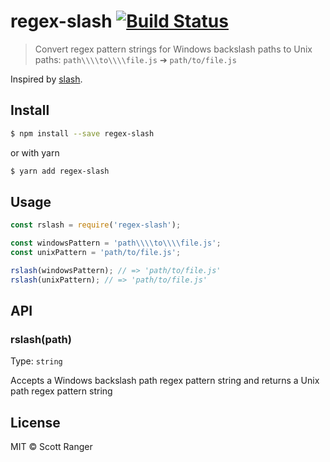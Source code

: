 # regex-slash [![Build Status](https://travis-ci.org/scottrangerio/regex-slash.svg?branch=master)](https://travis-ci.org/scottrangerio/regex-slash)
> Convert regex pattern strings for Windows backslash paths to Unix paths: `path\\\\to\\\\file.js` ➔ `path/to/file.js`

Inspired by [slash](https://github.com/sindresorhus/slash).

## Install

```sh
$ npm install --save regex-slash
```

or with yarn

```sh
$ yarn add regex-slash
```

## Usage

```js
const rslash = require('regex-slash');

const windowsPattern = 'path\\\\to\\\\file.js';
const unixPattern = 'path/to/file.js';

rslash(windowsPattern); // => 'path/to/file.js'
rslash(unixPattern); // => 'path/to/file.js'
```

## API

### rslash(path)

Type: `string`

Accepts a Windows backslash path regex pattern string and returns a Unix path regex pattern string


## License

MIT © Scott Ranger
